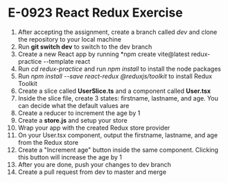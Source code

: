 # E-0923 React Redux Exercise

1. After accepting the assignment, create a branch called *dev* and clone the repository to your local machine
2. Run **git switch dev** to switch to the dev branch
3. Create a new React app by running *npm create vite@latest redux-practice --template react
4. Run *cd redux-practice* and run *npm install* to install the node packages
5. Run *npm install --save react-redux @reduxjs/toolkit* to install Redux Toolkit
6. Create a slice called **UserSlice.ts** and a component called **User.tsx**
7. Inside the slice file, create 3 states: firstname, lastname, and age. You can decide what the default values are
8. Create a reducer to increment the age by 1
9. Create a **store.js** and setup your store
10. Wrap your app with the created Redux store provider
11. On your User.tsx component, output the firstname, lastname, and age from the Redux store
12. Create a "Increment age" button inside the same component. Clicking this button will increase the age by 1
13. After you are done, push your changes to dev branch
14. Create a pull request from dev to master and merge
